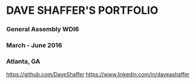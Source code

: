 # DAVE SHAFFER'S PORTFOLIO

### General Assembly WDI6
### March - June 2016
### Atlanta, GA

https://github.com/DaveShaffer
https://www.linkedin.com/in/daveashaffer
